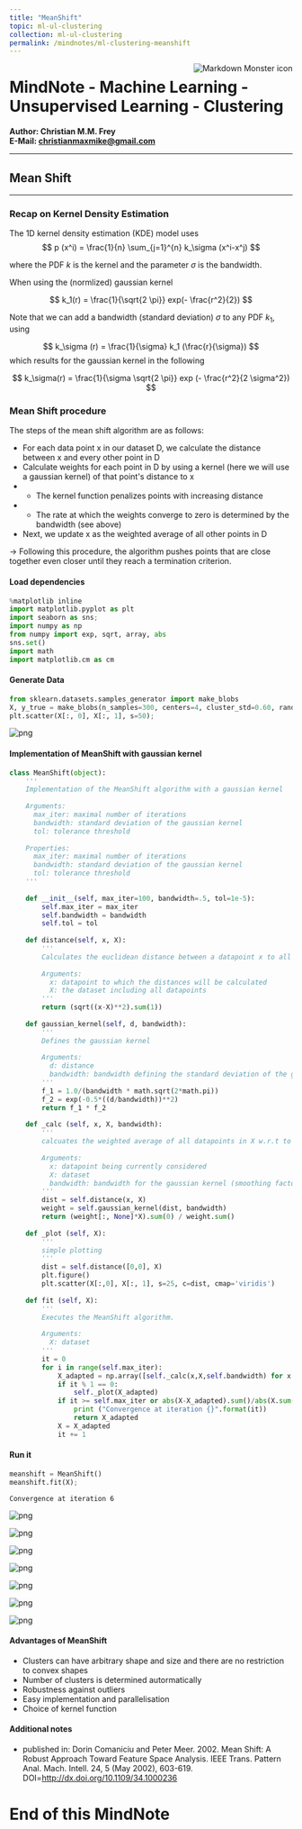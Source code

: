 ```yaml
---
title: "MeanShift"
topic: ml-ul-clustering
collection: ml-ul-clustering
permalink: /mindnotes/ml-clustering-meanshift
---
```


<img src="logo_cmmf.png"
     alt="Markdown Monster icon"
     style="float: right" />
# MindNote - Machine Learning - Unsupervised Learning - Clustering

**Author: Christian M.M. Frey**  
**E-Mail: <christianmaxmike@gmail.com>**

---

## Mean Shift
---

### Recap on Kernel Density Estimation 

The 1D kernel density estimation (KDE) model uses 
$$
p (x^i) = \frac{1}{n} \sum_{j=1}^{n} k_\sigma (x^i-x^j)
$$

where the PDF $k$ is the kernel and the parameter $\sigma$ is the bandwidth.

When using the (normlized) gaussian kernel

$$
k_1(r) = \frac{1}{\sqrt{2 \pi}} exp(- \frac{r^2}{2})
$$

Note that we can add a bandwidth (standard deviation) $\sigma$ to any PDF $k_1$, using

$$
k_\sigma (r) = \frac{1}{\sigma} k_1 (\frac{r}{\sigma})
$$
which results for the gaussian kernel in the following

$$
k_\sigma(r) = \frac{1}{\sigma \sqrt{2 \pi}} exp (- \frac{r^2}{2 \sigma^2})
$$

### Mean Shift procedure
The steps of the mean shift algorithm are as follows:
* For each data point x in our dataset D, we calculate the distance between x and every other point in D
* Calculate weights for each point in D by using a kernel (here we will use a gaussian kernel) of that point's distance to x
* * The kernel function penalizes points with increasing distance
* * The rate at which the weights converge to zero is determined by the bandwidth (see above)
* Next, we update x as the weighted average of all other points in D

-> Following this procedure, the algorithm pushes points that are close together even closer until they reach a termination criterion. 

#### Load dependencies


```python
%matplotlib inline
import matplotlib.pyplot as plt
import seaborn as sns;
import numpy as np
from numpy import exp, sqrt, array, abs
sns.set()
import math
import matplotlib.cm as cm
```

#### Generate Data


```python
from sklearn.datasets.samples_generator import make_blobs
X, y_true = make_blobs(n_samples=300, centers=4, cluster_std=0.60, random_state=0)
plt.scatter(X[:, 0], X[:, 1], s=50);
```


![png](img/ml-ul-clustering-meanshift/output_6_0.png)


#### Implementation of MeanShift with gaussian kernel


```python
class MeanShift(object):
    '''
    Implementation of the MeanShift algorithm with a gaussian kernel
    
    Arguments: 
      max_iter: maximal number of iterations
      bandwidth: standard deviation of the gaussian kernel
      tol: tolerance threshold
      
    Properties:
      max_iter: maximal number of iterations
      bandwidth: standard deviation of the gaussian kernel
      tol: tolerance threshold
    '''
    
    def __init__(self, max_iter=100, bandwidth=.5, tol=1e-5):
        self.max_iter = max_iter
        self.bandwidth = bandwidth
        self.tol = tol
    
    def distance(self, x, X):
        '''
        Calculates the euclidean distance between a datapoint x to all other points in the dataset, denoted as X
        
        Arguments: 
          x: datapoint to which the distances will be calculated
          X: the dataset including all datapoints
        '''
        return (sqrt((x-X)**2).sum(1))
    
    def gaussian_kernel(self, d, bandwidth):
        '''
        Defines the gaussian kernel
        
        Arguments:
          d: distance 
          bandwidth: bandwidth defining the standard deviation of the gaussian kernel
        '''
        f_1 = 1.0/(bandwidth * math.sqrt(2*math.pi))
        f_2 = exp(-0.5*((d/bandwidth))**2)
        return f_1 * f_2 
    
    def _calc (self, x, X, bandwidth):
        '''
        calcuates the weighted average of all datapoints in X w.r.t to a certain datapoint x in X.
        
        Arguments:
          x: datapoint being currently considered
          X: dataset
          bandwidth: bandwidth for the gaussian kernel (smoothing factor)
        '''
        dist = self.distance(x, X)
        weight = self.gaussian_kernel(dist, bandwidth)
        return (weight[:, None]*X).sum(0) / weight.sum()
    
    def _plot (self, X):
        '''
        simple plotting
        '''
        dist = self.distance([0,0], X)
        plt.figure()
        plt.scatter(X[:,0], X[:, 1], s=25, c=dist, cmap='viridis')
        
    def fit (self, X):
        '''
        Executes the MeanShift algorithm. 
        
        Arguments: 
          X: dataset
        '''
        it = 0
        for i in range(self.max_iter):
            X_adapted = np.array([self._calc(x,X,self.bandwidth) for x in X])
            if it % 1 == 0:
                self._plot(X_adapted)
            if it >= self.max_iter or abs(X-X_adapted).sum()/abs(X.sum()) < self.tol:
                print ("Convergence at iteration {}".format(it))
                return X_adapted
            X = X_adapted
            it += 1
```

#### Run it


```python
meanshift = MeanShift()
meanshift.fit(X);
```

    Convergence at iteration 6



![png](img/ml-ul-clustering-meanshift/output_10_1.png)



![png](img/ml-ul-clustering-meanshift/output_10_2.png)



![png](img/ml-ul-clustering-meanshift/output_10_3.png)



![png](img/ml-ul-clustering-meanshift/output_10_4.png)



![png](img/ml-ul-clustering-meanshift/output_10_5.png)



![png](img/ml-ul-clustering-meanshift/output_10_6.png)



![png](img/ml-ul-clustering-meanshift/output_10_7.png)


#### Advantages of MeanShift
* Clusters can have arbitrary shape and size and there are no restriction to convex shapes
* Number of clusters is determined autormatically
* Robustness against outliers
* Easy implementation and parallelisation
* Choice of kernel function

#### Additional notes
* published in: Dorin Comaniciu and Peter Meer. 2002. Mean Shift: A Robust Approach Toward Feature Space Analysis. IEEE Trans. Pattern Anal. Mach. Intell. 24, 5 (May 2002), 603-619. DOI=http://dx.doi.org/10.1109/34.1000236

# End of this MindNote
